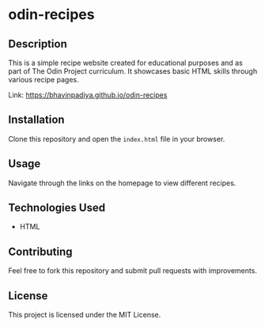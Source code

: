 # odin-recipes

## Description
This is a simple recipe website created for educational purposes and as part of The Odin Project curriculum. It showcases basic HTML skills through various recipe pages.

Link: https://bhavinpadiya.github.io/odin-recipes

## Installation
Clone this repository and open the `index.html` file in your browser.

## Usage
Navigate through the links on the homepage to view different recipes.

## Technologies Used
- HTML

## Contributing
Feel free to fork this repository and submit pull requests with improvements.

## License
This project is licensed under the MIT License.
